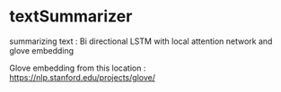 # textSummarizer
summarizing text : Bi directional LSTM with local attention network and glove embedding 

Glove embedding from this location : https://nlp.stanford.edu/projects/glove/ 
